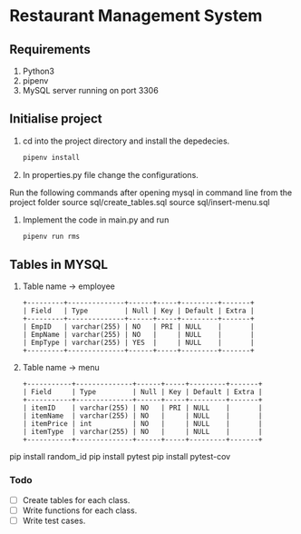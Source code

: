 # Restaurant Management System

## Requirements

1) Python3
1) pipenv
1) MySQL server running on port 3306

## Initialise project

1) cd into the project directory and install the depedecies.

    ```bash
    pipenv install
    ```

1) In properties.py file change the configurations.

Run the following commands after opening mysql in command line from the project folder 
source sql/create_tables.sql
source sql/insert-menu.sql

1) Implement the code in main.py and run

    ```bash
    pipenv run rms
    ```

## Tables in MYSQL

1) Table name -> employee

    ```
    +---------+--------------+------+-----+---------+-------+
    | Field   | Type         | Null | Key | Default | Extra |
    +---------+--------------+------+-----+---------+-------+
    | EmpID   | varchar(255) | NO   | PRI | NULL    |       |
    | EmpName | varchar(255) | NO   |     | NULL    |       |
    | EmpType | varchar(255) | YES  |     | NULL    |       |
    +---------+--------------+------+-----+---------+-------+
    ```

1) Table name -> menu

    ```
    +-----------+--------------+------+-----+---------+-------+
    | Field     | Type         | Null | Key | Default | Extra |
    +-----------+--------------+------+-----+---------+-------+
    | itemID    | varchar(255) | NO   | PRI | NULL    |       |
    | itemName  | varchar(255) | NO   |     | NULL    |       |
    | itemPrice | int          | NO   |     | NULL    |       |
    | itemType  | varchar(255) | NO   |     | NULL    |       |
    +-----------+--------------+------+-----+---------+-------+
   ```

pip install random_id
pip install pytest
pip install pytest-cov
### Todo

- [ ] Create tables for each class.
- [ ] Write functions for each class.
- [ ] Write test cases.
